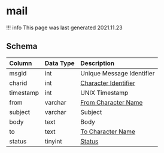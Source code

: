 # mail

!!! info
	This page was last generated 2021.11.23

## Schema

| Column | Data Type | Description |
| :--- | :--- | :--- |
| msgid | int | Unique Message Identifier |
| charid | int | [Character Identifier](character_data.md) |
| timestamp | int | UNIX Timestamp |
| from | varchar | [From Character Name](character_data.md) |
| subject | varchar | Subject |
| body | text | Body |
| to | text | [To Character Name](character_data.md) |
| status | tinyint | [Status](../../../../server/player/status-levels) |

